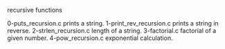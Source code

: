 recursive functions

0-puts_recursion.c prints a string.
1-print_rev_recursion.c prints a string in reverse.
2-strlen_recursion.c length of a string.
3-factorial.c factorial of a given number.
4-pow_recursion.c exponential calculation.
